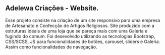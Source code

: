 ## Adelewa Criações - Website.
 Esse projeto consiste na criação de um site responsivo para uma empresa de Artesanato e Confecção de Artigos Religiosos. Site produzido com a estruturas ideais de uma loja que se pareça mais com uma Galeria e fugindo do comum. Foi desevolvido utilizando as tecnologias Bootstrap, CSS/SCSS, JS para funcionalidades de botões, carousel, sliders e Galeria. Assim como funcionalidades de navegação.
